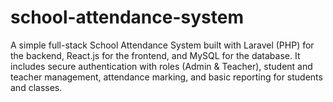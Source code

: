 # school-attendance-system
A simple full-stack School Attendance System built with Laravel (PHP) for the backend, React.js for the frontend, and MySQL for the database. It includes secure authentication with roles (Admin &amp; Teacher), student and teacher management, attendance marking, and basic reporting for students and classes.
